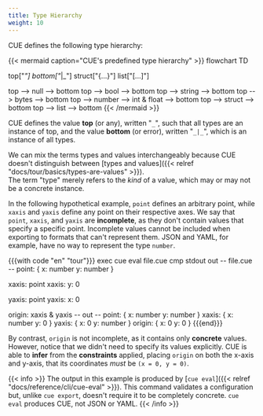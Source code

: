 ```yaml
---
title: Type Hierarchy
weight: 10
---
```


CUE defines the following type hierarchy:

{{< mermaid caption="CUE's predefined type hierarchy" >}}
flowchart TD

top["_"]
bottom["_|_"]
struct["{...}"]
list["[...]"]

top --> null --> bottom
top --> bool --> bottom
top --> string --> bottom
top --> bytes --> bottom
top --> number --> int & float --> bottom
top --> struct --> bottom
top --> list --> bottom
{{< /mermaid >}}

CUE defines the value **top** (or any),
written "`_`", <!-- ` vim syntax highlighting hack -->
such that all types are an instance of top,
and the value **bottom** (or error),
written "`_|_`",
which is an instance of all types.

We can mix the terms types and values interchangeably because
CUE doesn't distinguish between
[types and values]({{< relref "docs/tour/basics/types-are-values" >}}).\
The term "type" merely refers to the *kind* of a value,
which may or may not be a concrete instance.

In the following hypothetical example, `point` defines an arbitrary point,
while `xaxis` and `yaxis` define any point on their respective axes.
We say that `point`, `xaxis`, and `yaxis` are **incomplete**,
as they don't contain values that specify a specific point.
Incomplete values cannot be included when exporting to formats that can't
represent them.
JSON and YAML, for example, have no way to represent the type `number`.

{{{with code "en" "tour"}}}
exec cue eval file.cue
cmp stdout out
-- file.cue --
point: {
	x: number
	y: number
}

xaxis: point
xaxis: y: 0

yaxis: point
yaxis: x: 0

origin: xaxis & yaxis
-- out --
point: {
    x: number
    y: number
}
xaxis: {
    x: number
    y: 0
}
yaxis: {
    x: 0
    y: number
}
origin: {
    x: 0
    y: 0
}
{{{end}}}

By contrast, `origin` is not incomplete, as it contains only **concrete** values.
However, notice that we didn't need to specify its values explicitly.
CUE is able to **infer** from the **constraints** applied, placing `origin` on
both the x-axis and y-axis, that its coordinates *must* be `(x = 0, y = 0)`.

{{< info >}}
The output in this example is produced by
[`cue eval`]({{< relref "docs/reference/cli/cue-eval" >}}).
This command validates a configuration but, unlike `cue export`, doesn't
require it to be completely concrete.
`cue eval` produces CUE, not JSON or YAML.
{{< /info >}}
